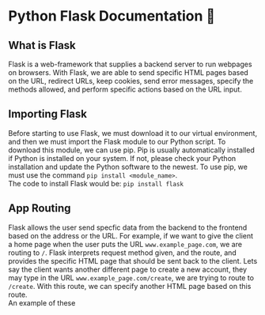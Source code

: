 # Python Flask Documentation :snake:

## What is Flask

Flask is a web-framework that supplies a backend server to run webpages on browsers. With Flask, we are able to send specific HTML pages based on the URL, redirect URLs, keep cookies, send error messages, specify the methods allowed, and perform specific actions based on the URL input.

## Importing Flask
Before starting to use Flask, we must download it to our virtual environment, and then we must import the Flask module to our Python script. To download this module, we can use pip. Pip is usually automatically installed if Python is installed on your system. If not, please check your Python installation and update the Python software to the newest. To use pip, we must use the command `pip install <module_name>`. <br> The code to install Flask would be:
```pip install flask```


## App Routing
Flask allows the user send specfic data from the backend to the frontend based on the address or the URL. For example, if we want to give the client a home page when the user puts the URL `www.example_page.com`, we are routing to `/`. Flask interprets request method given, and the route, and provides the specific HTML page that should be sent back to the client. Lets say the client wants another different page to create a new account, they may type in the URL `www.example_page.com/create`, we are trying to route to `/create`. With this route, we can specify another HTML page based on this route. <br>
An example of these 
